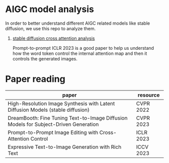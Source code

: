 # AIGC model analysis


In order to better understand different AIGC related models like stable diffusion, we use this repo to analyze them.


 
1. [stable diffusion cross attention analysis](https://github.com/cloudwishper/AIGC_model_analysis/tree/main/stable_diffusion_cross_attention)

    Prompt-to-prompt ICLR 2023 is a good paper to help us understand how the word token control the internal attention map and then it controls the generated images.


# Paper reading

| paper  | resource |
| ------------- | ------------- |
| High-Resolution Image Synthesis with Latent Diffusion Models (stable diffusion)  | CVPR 2022  |
| DreamBooth: Fine Tuning Text-to-Image Diffusion Models for Subject-Driven Generation | CVPR 2023 |
|Prompt-to-Prompt Image Editing with Cross-Attention Control |ICLR 2023 |
|Expressive Text-to-Image Generation with Rich Text |ICCV 2023 |
